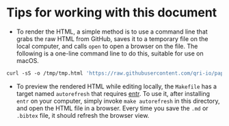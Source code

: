 # Tips for working with this document

* To render the HTML, a simple method is to use a command line that grabs the raw HTML from GitHub, saves it to a temporary file on the local computer, and calls `open` to open a browser on the file.  The following is a one-line command line to do this, suitable for use on macOS.

```csh
curl -sS -o /tmp/tmp.html 'https://raw.githubusercontent.com/qri-io/papers/master/qri-deterministic_querying/v2.html?token=ABYgI2bsM8OoKZ8i2Clgm8RBQAqUeS5iks5ZjgiHwA%3D%3D' && open /tmp/tmp.html
```
* To preview the rendered HTML while editing locally, the `Makefile` has a target named `autorefresh` that requires [entr](http://entrproject.org).  To use it, after installing `entr` on your computer, simply invoke `make autorefresh` in this directory, and open the HTML file in a browser.  Every time you save the `.md` or `.bibtex` file, it should refresh the browser view.
